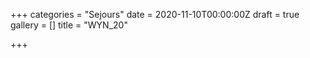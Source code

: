 +++
categories = "Sejours"
date = 2020-11-10T00:00:00Z
draft = true
gallery = []
title = "WYN_20"

+++
